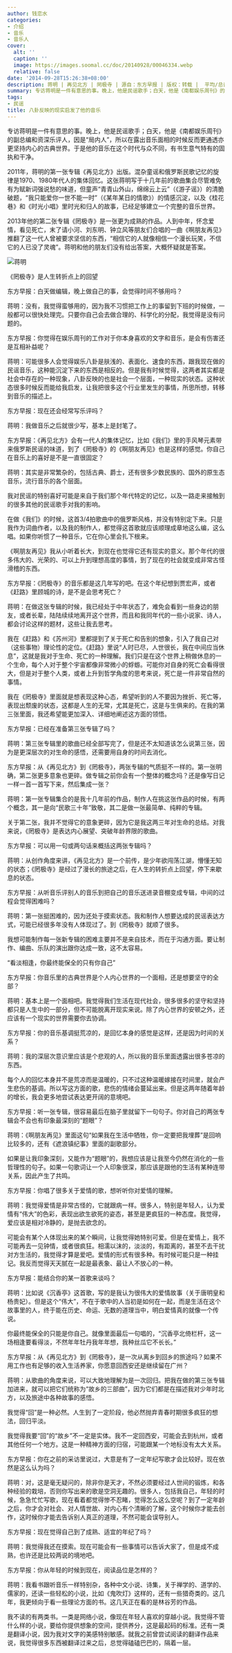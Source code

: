 ```yaml
---
author: 钱恋水
categories:
- 介绍
- 音乐
- 音乐人
cover:
  alt: ''
  caption: ''
  image: https://images.soomal.cc/doc/20140928/00046334.webp
  relative: false
date: '2014-09-28T15:26:38+08:00'
description: 蒋明 | 再见北方 | 罔极寺 | 源自：东方早报 | 版权：转载 |  平均/总评分：10.00/10
summary: 专访蒋明是一件有意思的事。晚上，他是民谣歌手；白天，他是《南都娱乐周刊》的副总编和资深乐评人，因是“局内人”，所以在露出音乐面相的时候反而更通透亦更坚持内心的古典世界。于是他的音乐在这个时代与众不同，有书生意气特有的固执和干净……
tags:
- 民谣
title: 八卦反映的现实启发了他的音乐
---
```


专访蒋明是一件有意思的事。晚上，他是民谣歌手；白天，他是《南都娱乐周刊》的副总编和资深乐评人，因是“局内人”，所以在露出音乐面相的时候反而更通透亦更坚持内心的古典世界。于是他的音乐在这个时代与众不同，有书生意气特有的固执和干净。

2011年，蒋明的第一张专辑《再见北方》出版。混杂童谣和俄罗斯民歌记忆的旋律是1970、1980年代人的集体回忆。这张蒋明写于十几年前的歌曲集合尽管难免有为赋新词强说愁的味道，但童声“青青山外山，绵绵云上云”（《游子谣》）的清脆破题，“我只能爱你一世不能一时”（《某年某日的情歌》）的情感沉淀，以及《桂花巷》和《时光小唱》里时光和归人的故事，已经足够建立一个完整的音乐世界。

2013年他的第二张专辑《罔极寺》是一张更为成熟的作品。人到中年，怀念爱情，看见死亡，末了请小河、刘东明、钟立风等朋友们合唱的一曲《啊朋友再见》推翻了这一代人曾被要求坚信的东西，“相信它的人就像相信一个漫长玩笑，不信它的人已没了灵魂”。蒋明和他的朋友们没有给出答案，大概怀疑就是答案。

![蒋明](https://images.soomal.cc/doc/20140928/00046334.webp)





《罔极寺》是人生转折点上的回望

东方早报：白天做编辑，晚上做自己的事，会觉得时间不够用吗？

蒋明：没有，我觉得蛮够用的，因为我不习惯把工作上的事留到下班的时候做，一般都可以很快处理完。只要你自己会去做合理的、科学化的分配，我觉得是没有问题的。

东方早报：你觉得在娱乐周刊的工作对于你本身喜欢的文字和音乐，是会有伤害还是互相补益呢？

蒋明：可能很多人会觉得娱乐八卦是肤浅的、表面化、速食的东西，跟我现在做的民谣音乐，这种能沉淀下来的东西是相反的。但是我有时候觉得，这两者其实都是社会中存在的一种现象，八卦反映的也是社会一个层面，一种现实的状态。这种状态很多时候反而能给我启发，让我把很多这个行业里发生的事情，所思所想，转移到音乐的描述上。

东方早报：现在还会经常写乐评吗？

蒋明：我做音乐之后就很少写，基本上是封笔了。

东方早报：《再见北方》会有一代人的集体记忆，比如《我们》里的手风琴元素带来俄罗斯民谣的味道，到了《罔极寺》的《啊朋友再见》也是这样的感觉。你自己在音乐上的喜好是不是一直很固定？

蒋明：其实是非常繁杂的，包括古典、爵士，还有很多少数民族的、国外的原生态音乐，流行音乐的各个层面。

我对民谣的特别喜好可能是来自于我们那个年代特定的记忆，以及一路走来接触到的很多其他的民谣歌手对我的影响。

在做《我们》的时候，这首3/4拍歌曲中的俄罗斯风格，并没有特别定下来。只是我作为词曲作者，以及我的制作人，都觉得这首歌就应该顺理成章地这么编，这么唱。如果你听惯了一种音乐，它在你心里会扎下根来。

《啊朋友再见》我从小听着长大，到现在也觉得它还有现实的意义。那个年代的很多伟大的、光荣的、可以上升到理想高度的事情，到了现在的社会就变成非常古怪滑稽的东西。

东方早报：《罔极寺》的音乐都是这几年写的吧。在这个年纪想到贾宏声，或者《赶路》里顾城的诗，是不是会思考死亡？

蒋明：在做这张专辑的时候，我已经处于中年状态了，难免会看到一些身边的朋友，或者长辈，陆陆续续地离开这个世界，而且和我同年代的一些小说家、诗人，都会讨论这样的题材，这些让我去思考。

我在《赶路》和《苏州河》里都提到了关于死亡和告别的想象，引入了我自己对（这些事物）理论性的定位。《赶路》里说“人时已尽，人世很长，我在中间应当休息”，这就是我对于生命、死亡的一种理解。我们只是在这个世界上稍做休息的一个生命，每个人对于整个宇宙都像非常微小的蜉蝣。可能你对自身的死亡会看得很大，但是对于整个人类，或者上升到哲学角度的思考来说，死亡是一件非常自然的事情。

我在《罔极寺》里面就是想表现这种心态，希望听到的人不要因为挫折、死亡等，表现出颓废的状态，这都是人生的无常，尤其是死亡，这是与生俱来的。在我的第三张里面，我还希望能更加深入、详细地阐述这方面的领悟。

东方早报：已经在准备第三张专辑了吗？

蒋明：第三张专辑里的歌曲已经全部写完了，但是还不太知道该怎么说第三张，因为是更深层次的对生命的感悟，还需要用自身的时间去消化。

东方早报：从《再见北方》到《罔极寺》，两张专辑的气质挺不一样的。第一张明确，第二张更多意象也更碎。做专辑之前你会有一个整体的概念吗？还是像写日记一样一首一首写下来，然后集成一张？

蒋明：第一张专辑集合的是我十几年前的作品，制作人在挑这张作品的时候，有两个概念，其一是向“民歌三十年”致敬，其二是做一张最简单、纯粹的专辑。

关于第二张，我并不觉得它的意象更碎，因为它是我这两三年对生命的总结。对我来说，《罔极寺》是表达内心展望、突破年龄界限的歌曲。

东方早报：可以用一句或两句话来概括这两张专辑吗？

蒋明：从创作角度来讲，《再见北方》是一个前传，是少年欲闯荡江湖，懵懂无知的状态；《罔极寺》是经过了漫长的旅途之后，在人生的转折点上回望，停下来歇息的状态。

东方早报：从听音乐评别人的音乐到把自己的音乐送进录音棚变成专辑，中间的过程会觉得困难吗？

蒋明：第一张挺困难的，因为还处于摸索状态。我和制作人想要达成的民谣表达方式，可能已经很多年没有人体现过了。到《罔极寺》就顺了很多。

我想可能制作每一张新专辑的困难主要并不是来自技术，而在于沟通方面。要让制作、编曲、乐队的演出跟你达成一致，这不太容易。

“看淡相逢，你最终能保全的只有你自己”

东方早报：你音乐里的古典世界是个人内心世界的一个面相，还是想要坚守的全部？

蒋明：基本上是一个面相吧。我觉得我们生活在现代社会，很多很多的坚守和坚持都只是人生中的一部分，但不可能脱离开现实来说。除了内心世界的安顿之外，还应该有一个现实的世界需要你去协调。

东方早报：你的音乐基调挺荒凉的，是回忆本身的感觉是这样，还是因为时间的关系？

蒋明：我的深层次意识里应该是个悲观的人，所以我的音乐里面透露出很多苍凉的东西。

每个人的回忆本身并不是荒凉而是温暖的，只不过这种温暖嫁接在时间里，就会产生悲伤的基调。所以写这方面的歌，悲伤的情绪会蔓延出来。但是这两年随着年龄的增长，我会更多地尝试表达更开阔的意境吧。

东方早报：听一张专辑，很容易最后在脑子里就留下一句句子。你对自己的两张专辑会不会也有印象最深刻的“题眼”？

蒋明：《啊朋友再见》里面这句“如果我在生活中牺牲，你一定要把我埋葬”是回响比较多的，还有《遮浪镇纪事》里面的副歌部分。

如果是让我印象深刻，又能作为“题眼”的，我想应该是让我至今仍然在消化的一些哲理性的句子。如果一句歌词让一个人印象很深，那应该是跟他的生活有某种连带关系，因此产生了共鸣。

东方早报：你唱了很多关于爱情的歌，想听听你对爱情的理解。

蒋明：我觉得爱情是非常古怪的，它就跟病一样。很多人，特别是年轻人，认为爱情有“伟大”的色彩，表现出欲生欲死的姿态，甚至是更疯狂的一种态度。我觉得，爱应该是相对冷静的，是抛去欲念的。

可能会有某个人体现出来的某个瞬间，让我觉得她特别可爱。但是在爱情上，我不可能再去一见钟情，或者很疯狂。相濡以沫的，淡淡的，有距离的，甚至不去干扰对方生活的，我觉得才算是爱吧。爱情的形式有很多种。有时候可能只是一种挂记。我反而觉得天天腻在一起是最表象、最让人不放心的一种。

东方早报：能结合你的某一首歌来谈吗？

蒋明：比如说《沉香亭》这首歌，写的是我认为很伟大的爱情故事（关于唐明皇和杨贵妃）。但是这个“伟大”，不在于歌中的人当初是如何在一起，而是生活在这个故事里的人，终于能在历史、命运、无数的道理当中，明白爱情真的就像一个传说。

你最终能保全的只能是你自己。就像里面最后一句唱的，“沉香亭北倚栏杆，这一场相逢要看得淡，不然年年牡丹我年年想，我种丝瓜它不长长。”

东方早报：从《再见北方》到《罔极寺》，是一次从离乡到回乡的旅途吗？如果不用工作也有足够的收入生活养家，你愿意回西安还是继续留在广州？

蒋明：从歌曲的角度来说，可以大致地理解为是一次回归。把我在做的第三张专辑加进来，就可以把它们统称为“故乡的三部曲”，因为它们都是在描述我对少年时北方，以及旅途中各种故事的感悟。

我觉得“回”是一种必然。人生到了一定阶段，他必然抛弃青春时期很多疯狂的想法，回归平淡。

我觉得我要“回”的“故乡”不一定是实体。我不一定回西安，可能会去到杭州，或者其他任何一个地方。这是一种精神方面的归宿，可能跟某一个地标没有太大关系。

东方早报：你在之前的采访里说过，大意是有了一定年纪写歌才会比较好。现在依然是这么认为吗？

蒋明：对，这是毫无疑问的，除非你是天才，不然必须要经过人世间的锻炼，和各种经验的栽培，否则你写出来的歌是空洞无趣的。很多人，包括我自己，年轻的时候，急急忙忙写歌，现在看着都觉得惨不忍睹，觉得怎么这么空呢？到了一定年龄之后，你才会对社会、对人情世故、对内心有个清晰的了解，这个时候你才能去创作，这时候你才能去告诉别人真正的道理，不然可能会误导别人。

东方早报：现在觉得自己到了成熟、适宜的年纪了吗？

蒋明：我觉得我还在摸索。现在可能会有一些事情可以告诉大家了，但是成不成熟，也许还是比较两说的境地吧。

东方早报：你从年轻的时候到现在，阅读品位是怎样的？

蒋明：我看书跟听音乐一样特别杂，各种中文小说、诗集，关于禅学的、道学的、儒家的，还读一些轻松的小说，比如《鬼吹灯》这样的，还有一些猎奇类的。这几年，我更倾向于看一些理论方面的书。这几天正在看的是林谷芳的作品。

我不读的有两类书。一类是网络小说，像现在年轻人喜欢的穿越小说。我觉得不管什么样的小说，要给你提供想象的空间，提供养分，这是最起码的标准。还有一类是翻译小说，因为我对文字的美感特别敏感。就我之前曾尝试阅读的翻译作品来说，我觉得很多东西被翻译过来之后，总觉得磕磕巴巴的，隔着一层。